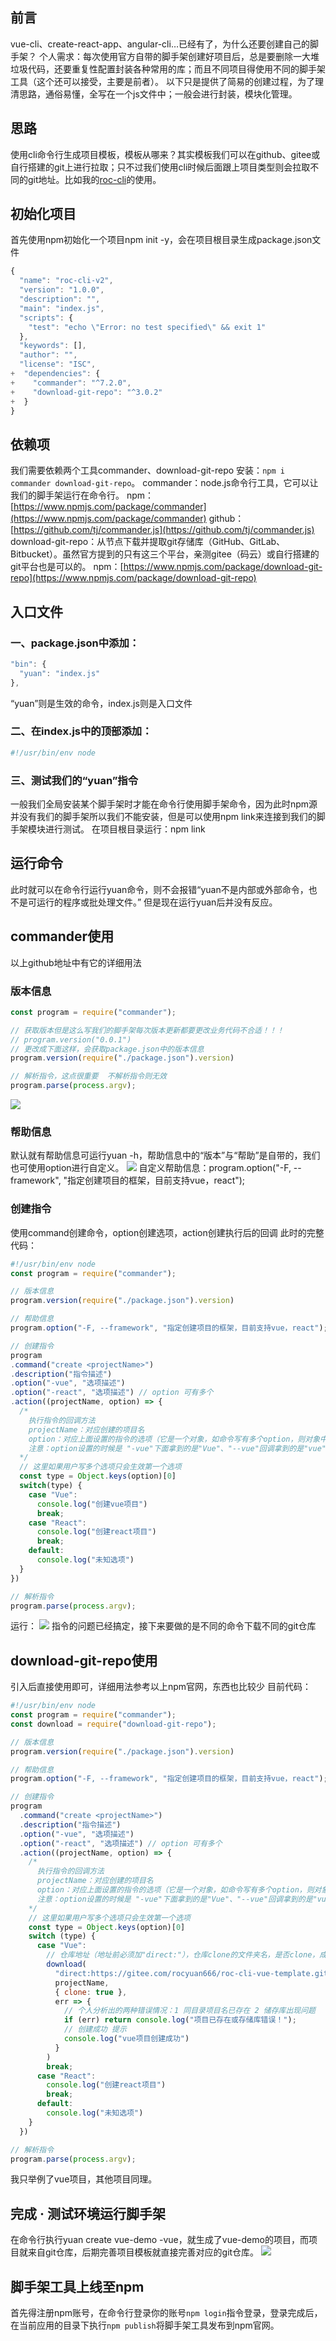 ## 前言
vue-cli、create-react-app、angular-cli…已经有了，为什么还要创建自己的脚手架？
个人需求：每次使用官方自带的脚手架创建好项目后，总是要删除一大堆垃圾代码，还要重复性配置封装各种常用的库；而且不同项目得使用不同的脚手架工具（这个还可以接受，主要是前者）。
以下只是提供了简易的创建过程，为了理清思路，通俗易懂，全写在一个js文件中；一般会进行封装，模块化管理。
## 思路
使用cli命令行生成项目模板，模板从哪来？其实模板我们可以在github、gitee或自行搭建的git上进行拉取；只不过我们使用cli时候后面跟上项目类型则会拉取不同的git地址。比如我的[roc-cli](https://www.npmjs.com/package/roc-cli)的使用。
## 初始化项目
首先使用npm初始化一个项目npm init -y，会在项目根目录生成package.json文件
```javascript
{
  "name": "roc-cli-v2",
  "version": "1.0.0",
  "description": "",
  "main": "index.js",
  "scripts": {
    "test": "echo \"Error: no test specified\" && exit 1"
  },
  "keywords": [],
  "author": "",
  "license": "ISC",
+  "dependencies": {
+    "commander": "^7.2.0",
+    "download-git-repo": "^3.0.2"
+  }
}
```
## 依赖项
我们需要依赖两个工具commander、download-git-repo
安装：` npm i commander download-git-repo `。
commander：node.js命令行工具，它可以让我们的脚手架运行在命令行。
npm：[https://www.npmjs.com/package/commander](https://www.npmjs.com/package/commander)
github：[https://github.com/tj/commander.js](https://github.com/tj/commander.js)
download-git-repo：从节点下载并提取git存储库（GitHub、GitLab、Bitbucket）。虽然官方提到的只有这三个平台，亲测gitee（码云）或自行搭建的git平台也是可以的。
npm：[https://www.npmjs.com/package/download-git-repo](https://www.npmjs.com/package/download-git-repo)
## 入口文件
### 一、package.json中添加：
```javascript
"bin": {
  "yuan": "index.js"
},
```
“yuan”则是生效的命令，index.js则是入口文件
### 二、在index.js中的顶部添加：
```javascript
#!/usr/bin/env node
```
### 三、测试我们的“yuan”指令
一般我们全局安装某个脚手架时才能在命令行使用脚手架命令，因为此时npm源并没有我们的脚手架所以我们不能安装，但是可以使用npm link来连接到我们的脚手架模块进行测试。
在项目根目录运行：npm link
## 运行命令
此时就可以在命令行运行yuan命令，则不会报错“yuan不是内部或外部命令，也不是可运行的程序或批处理文件。”
但是现在运行yuan后并没有反应。
## commander使用
以上github地址中有它的详细用法
### 版本信息
```javascript
const program = require("commander");

// 获取版本但是这么写我们的脚手架每次版本更新都要更改业务代码不合适！！！
// program.version("0.0.1")
// 更改成下面这样，会获取package.json中的版本信息
program.version(require("./package.json").version)

// 解析指令，这点很重要  不解析指令则无效
program.parse(process.argv);
```
![](https://cdn.nlark.com/yuque/0/2021/png/2779910/1628840749020-6109fe91-c38e-4c0d-89da-9dbce3a4c635.png#clientId=u6af7ad75-58ff-4&from=paste&id=ud9735f0b&originHeight=386&originWidth=610&originalType=url&ratio=1&rotation=0&showTitle=false&status=done&style=none&taskId=ubd91b5d1-a11b-4fa5-88a8-c79ce6a3ff6&title=)
### 帮助信息
默认就有帮助信息可运行yuan -h，帮助信息中的“版本”与“帮助”是自带的，我们也可使用option进行自定义。
![](https://cdn.nlark.com/yuque/0/2021/png/2779910/1628840748615-9f777225-d9d3-44b3-9803-61e53e933a9c.png#clientId=u6af7ad75-58ff-4&from=paste&id=u9a3eb878&originHeight=641&originWidth=670&originalType=url&ratio=1&rotation=0&showTitle=false&status=done&style=none&taskId=uc1eda458-078f-4bf4-a878-7bc7a981629&title=)
自定义帮助信息：program.option("-F, --framework", "指定创建项目的框架，目前支持vue，react");
### 创建指令
使用command创建命令，option创建选项，action创建执行后的回调
此时的完整代码：
```javascript
#!/usr/bin/env node
const program = require("commander");

// 版本信息
program.version(require("./package.json").version)

// 帮助信息
program.option("-F, --framework", "指定创建项目的框架，目前支持vue，react");

// 创建指令
program
.command("create <projectName>")
.description("指令描述")
.option("-vue", "选项描述")
.option("-react", "选项描述") // option 可有多个
.action((projectName, option) => {
  /*
    执行指令的回调方法
    projectName：对应创建的项目名
    option：对应上面设置的指令的选项（它是一个对象，如命令写有多个option，则对象中会增加属性，如果写了未定义的option，命令行会报错提示“未知选项”）
    注意：option设置的时候是 "-vue"下面拿到的是"Vue"、"--vue"回调拿到的是"vue"，我为了cli工具使用方便则用了一个"-"的
  */
  // 这里如果用户写多个选项只会生效第一个选项
  const type = Object.keys(option)[0]
  switch(type) {
    case "Vue":
      console.log("创建vue项目")
      break;
    case "React":
      console.log("创建react项目")
      break;
    default:
      console.log("未知选项")
  }
})

// 解析指令
program.parse(process.argv);
```
运行：
![](https://cdn.nlark.com/yuque/0/2021/png/2779910/1628840749464-aa1ff709-d568-471e-b03c-bb8532e0f18f.png#clientId=u6af7ad75-58ff-4&from=paste&id=u843fbec1&originHeight=540&originWidth=622&originalType=url&ratio=1&rotation=0&showTitle=false&status=done&style=none&taskId=u050766d8-d0d7-4e3d-b1a1-1f69a5d25fb&title=)
指令的问题已经搞定，接下来要做的是不同的命令下载不同的git仓库
## download-git-repo使用
引入后直接使用即可，详细用法参考以上npm官网，东西也比较少
目前代码：
```javascript
#!/usr/bin/env node
const program = require("commander");
const download = require("download-git-repo");

// 版本信息
program.version(require("./package.json").version)

// 帮助信息
program.option("-F, --framework", "指定创建项目的框架，目前支持vue，react");

// 创建指令
program
  .command("create <projectName>")
  .description("指令描述")
  .option("-vue", "选项描述")
  .option("-react", "选项描述") // option 可有多个
  .action((projectName, option) => {
    /*
      执行指令的回调方法
      projectName：对应创建的项目名
      option：对应上面设置的指令的选项（它是一个对象，如命令写有多个option，则对象中会增加属性，如果写了未定义的option，命令行会报错提示“未知选项”）
      注意：option设置的时候是 "-vue"下面拿到的是"Vue"、"--vue"回调拿到的是"vue"，我为了cli工具使用方便则用了一个"-"的
    */
    // 这里如果用户写多个选项只会生效第一个选项
    const type = Object.keys(option)[0]
    switch (type) {
      case "Vue":
        // 仓库地址（地址前必须加"direct:"），仓库clone的文件夹名，是否clone，成功失败的回调
        download(
          "direct:https://gitee.com/rocyuan666/roc-cli-vue-template.git",
          projectName,
          { clone: true },
          err => {
            // 个人分析出的两种错误情况：1 同目录项目名已存在 2 储存库出现问题
            if (err) return console.log("项目已存在或存储库错误！");
            // 创建成功 提示
            console.log("vue项目创建成功")
          }
        )
        break;
      case "React":
        console.log("创建react项目")
        break;
      default:
        console.log("未知选项")
    }
  })

// 解析指令
program.parse(process.argv);
```
我只举例了vue项目，其他项目同理。
## 完成 · 测试环境运行脚手架
在命令行执行yuan create vue-demo -vue，就生成了vue-demo的项目，而项目就来自git仓库，后期完善项目模板就直接完善对应的git仓库。
![](https://cdn.nlark.com/yuque/0/2021/png/2779910/1628840749171-73b72508-2422-4a4b-80b3-6e599d363066.png#clientId=u6af7ad75-58ff-4&from=paste&id=u17a0de25&originHeight=544&originWidth=401&originalType=url&ratio=1&rotation=0&showTitle=false&status=done&style=none&taskId=ue4433269-5910-4a17-8897-458b074751d&title=)
## 脚手架工具上线至npm
首先得注册npm账号，在命令行登录你的账号` npm login `指令登录，登录完成后，在当前应用的目录下执行` npm publish `将脚手架工具发布到npm官网。
